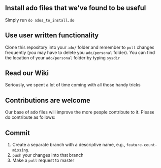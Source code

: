 ## Install ado files that we've found to be useful

Simply run
`do ados_to_install.do`

## Use user written functionality

Clone this repository into your `ado/` folder and remember to `pull` changes frequently (you may have to delete you `ado/personal` folder).
You can find the location of your `ado/personal` folder by typing `sysdir`

## Read our Wiki
Seriously, we spent a lot of time coming with all those handy tricks

## Contributions are welcome
Our base of ado files will improve the more people contribute to it. Please do contribute as follows:

## Commit
1. Create a separate branch with a descriptive name, e.g., `feature-count-missing`. 
2. `push` your changes into that branch
3. Make a `pull` request to master
